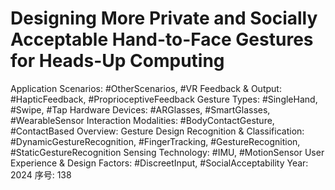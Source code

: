 # Designing More Private and Socially Acceptable Hand-to-Face Gestures for Heads-Up Computing

Application Scenarios: #OtherScenarios, #VR
Feedback & Output: #HapticFeedback, #ProprioceptiveFeedback
Gesture Types: #SingleHand, #Swipe, #Tap
Hardware Devices: #ARGlasses, #SmartGlasses, #WearableSensor
Interaction Modalities: #BodyContactGesture, #ContactBased
Overview: Gesture Design
Recognition & Classification: #DynamicGestureRecognition, #FingerTracking, #GestureRecognition, #StaticGestureRecognition
Sensing Technology: #IMU, #MotionSensor
User Experience & Design Factors: #DiscreetInput, #SocialAcceptability
Year: 2024
序号: 138